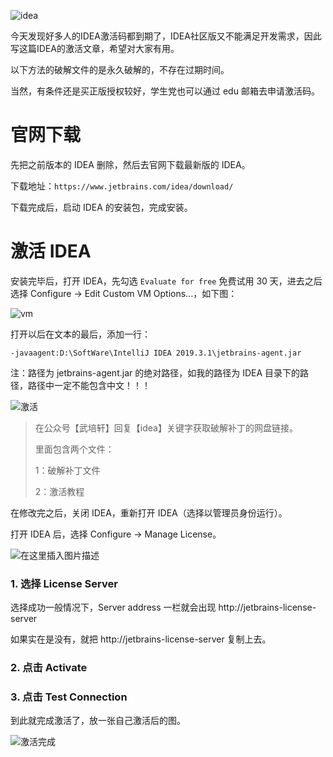 ![idea](https://img-blog.csdnimg.cn/2020010414285181.png)

今天发现好多人的IDEA激活码都到期了，IDEA社区版又不能满足开发需求，因此写这篇IDEA的激活文章，希望对大家有用。

以下方法的破解文件的是永久破解的，不存在过期时间。

当然，有条件还是买正版授权较好，学生党也可以通过 edu 邮箱去申请激活码。

# 官网下载

先把之前版本的 IDEA 删除，然后去官网下载最新版的 IDEA。

下载地址：`https://www.jetbrains.com/idea/download/`

下载完成后，启动 IDEA 的安装包，完成安装。

# 激活 IDEA

安装完毕后，打开 IDEA，先勾选 `Evaluate for free` 免费试用 30 天，进去之后选择 Configure -> Edit Custom VM Options...，如下图：

![vm](https://img-blog.csdnimg.cn/20200104143636260.png)

打开以后在文本的最后，添加一行：

```
-javaagent:D:\SoftWare\IntelliJ IDEA 2019.3.1\jetbrains-agent.jar
```

注：路径为 jetbrains-agent.jar 的绝对路径，如我的路径为 IDEA 目录下的路径，路径中一定不能包含中文！！！

![激活](https://img-blog.csdnimg.cn/20200104144102325.png)

> 在公众号【武培轩】回复【idea】关键字获取破解补丁的网盘链接。
> 
> 里面包含两个文件：
> 
> 1：破解补丁文件
> 
> 2：激活教程


在修改完之后，关闭 IDEA，重新打开 IDEA（选择以管理员身份运行）。

打开 IDEA 后，选择 Configure -> Manage License。

![在这里插入图片描述](https://img-blog.csdnimg.cn/2020010414514387.png)

### 1. 选择 License Server

选择成功一般情况下，Server address 一栏就会出现 http://jetbrains-license-server

如果实在是没有，就把 http://jetbrains-license-server 复制上去。

### 2. 点击 Activate

### 3. 点击 Test Connection

到此就完成激活了，放一张自己激活后的图。

![激活完成](https://img-blog.csdnimg.cn/20200104145315910.png)
